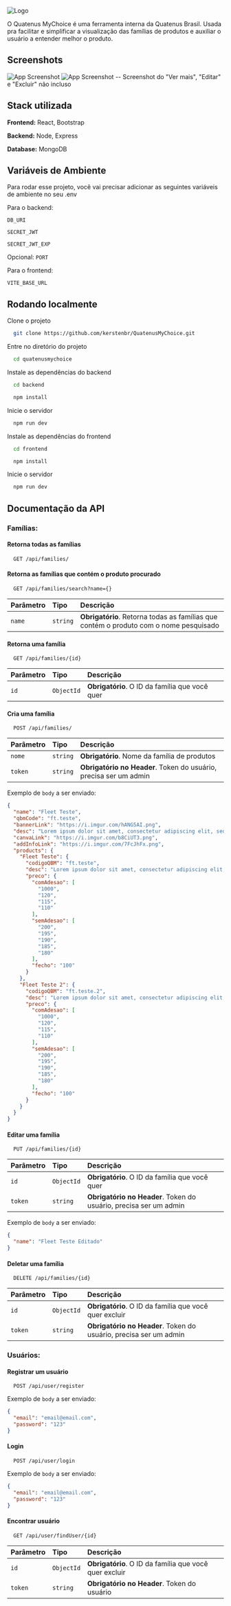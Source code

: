 
![Logo](https://i.imgur.com/MTVXJmQ.png)

O Quatenus MyChoice é uma ferramenta interna da Quatenus Brasil. 
Usada pra facilitar e simplificar a visualização das famílias de produtos e auxiliar o usuário a entender melhor o produto.
## Screenshots

![App Screenshot](https://i.imgur.com/Qe7Bp2U.png)
![App Screenshot](https://i.imgur.com/Mrgbb78.png)
-- Screenshot do "Ver mais", "Editar" e "Excluir" não incluso


## Stack utilizada

**Frontend:** React, Bootstrap

**Backend:** Node, Express

**Database:** MongoDB


## Variáveis de Ambiente

Para rodar esse projeto, você vai precisar adicionar as seguintes variáveis de ambiente no seu .env

Para o backend:

`DB_URI`

`SECRET_JWT` 

`SECRET_JWT_EXP`

Opcional: `PORT`

Para o frontend:

`VITE_BASE_URL`


## Rodando localmente

Clone o projeto

```bash
  git clone https://github.com/kerstenbr/QuatenusMyChoice.git
```

Entre no diretório do projeto

```bash
  cd quatenusmychoice
```

Instale as dependências do backend

```bash
  cd backend
```

```bash
  npm install
```

Inicie o servidor

```bash
  npm run dev
```
Instale as dependências do frontend
```bash
  cd frontend
```

```bash
  npm install
```

Inicie o servidor
```bash
  npm run dev
```

## Documentação da API
### Famílias:
#### Retorna todas as famílias

```http
  GET /api/families/
```
#### Retorna as famílias que contém o produto procurado

```http
  GET /api/families/search?name={}
```
| Parâmetro   | Tipo       | Descrição                                   |
| :---------- | :--------- | :------------------------------------------ |
| `name`      | `string` | **Obrigatório**. Retorna todas as famílias que contém o produto com o nome pesquisado |

#### Retorna uma família

```http
  GET /api/families/{id}
```

| Parâmetro   | Tipo       | Descrição                                   |
| :---------- | :--------- | :------------------------------------------ |
| `id`      | `ObjectId` | **Obrigatório**. O ID da família que você quer |

#### Cria uma família

```http
  POST /api/families/
```

| Parâmetro   | Tipo       | Descrição                                   |
| :---------- | :--------- | :------------------------------------------ |
| `nome`      | `string` | **Obrigatório**. Nome da família de produtos |
| `token`      | `string` | **Obrigatório no Header**. Token do usuário, precisa ser um admin |


Exemplo de `body` a ser enviado:

```json
{
  "name": "Fleet Teste",
  "qbmCode": "ft.teste",
  "bannerLink": "https://i.imgur.com/hANG5AI.png",
  "desc": "Lorem ipsum dolor sit amet, consectetur adipiscing elit, sed do eiusmod tempor incididunt ut labore et dolore magna aliqua. Ut enim ad minim veniam.",
  "canvaLink": "https://i.imgur.com/b8CiUT3.png",
  "addInfoLink": "https://i.imgur.com/7FcJhFx.png",
  "products": {
    "Fleet Teste": {
      "codigoQBM": "ft.teste",
      "desc": "Lorem ipsum dolor sit amet, consectetur adipiscing elit, sed do eiusmod tempor.",
      "preco": {
        "comAdesao": [
          "1000",
          "120",
          "115",
          "110"
        ],
        "semAdesao": [
          "200",
          "195",
          "190",
          "185",
          "180"
        ],
        "fecho": "100"
      }
    },
    "Fleet Teste 2": {
      "codigoQBM": "ft.teste.2",
      "desc": "Lorem ipsum dolor sit amet, consectetur adipiscing elit, sed do eiusmod tempor.",
      "preco": {
        "comAdesao": [
          "1000",
          "120",
          "115",
          "110"
        ],
        "semAdesao": [
          "200",
          "195",
          "190",
          "185",
          "180"
        ],
        "fecho": "100"
      }
    }
  }
}
```

#### Editar uma família

```http
  PUT /api/families/{id}
```

| Parâmetro   | Tipo       | Descrição                                   |
| :---------- | :--------- | :------------------------------------------ |
| `id`      | `ObjectId` | **Obrigatório**. O ID da família que você quer |
| `token`      | `string` | **Obrigatório no Header**. Token do usuário, precisa ser um admin |

Exemplo de `body` a ser enviado:

```json
{
  "name": "Fleet Teste Editado"
}
```

#### Deletar uma família

```http
  DELETE /api/families/{id}
```

| Parâmetro   | Tipo       | Descrição                                   |
| :---------- | :--------- | :------------------------------------------ |
| `id`      | `ObjectId` | **Obrigatório**. O ID da família que você quer excluir|
| `token`      | `string` | **Obrigatório no Header**. Token do usuário, precisa ser um admin |

### Usuários:
#### Registrar um usuário

```http
  POST /api/user/register
```
Exemplo de `body` a ser enviado:

```json
{
  "email": "email@email.com",
  "password": "123"
}
```
#### Login

```http
  POST /api/user/login
```
Exemplo de `body` a ser enviado:

```json
{
  "email": "email@email.com",
  "password": "123"
}
```

#### Encontrar usuário

```http
  GET /api/user/findUser/{id}
```

| Parâmetro   | Tipo       | Descrição                                   |
| :---------- | :--------- | :------------------------------------------ |
| `id`      | `ObjectId` | **Obrigatório**. O ID da família que você quer excluir|
| `token`      | `string` | **Obrigatório no Header**. Token do usuário |
